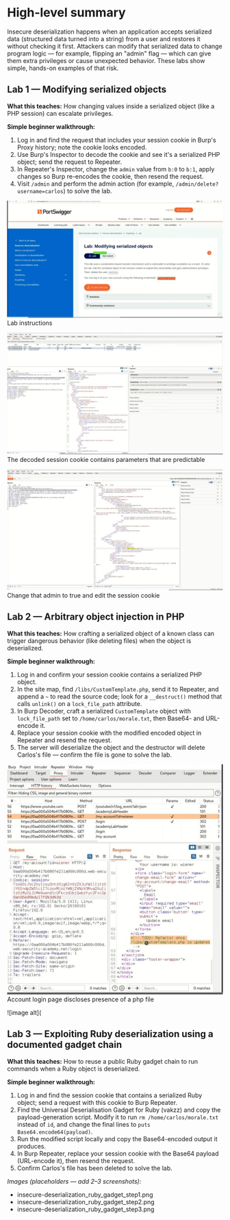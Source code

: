 # High-level summary

Insecure deserialization happens when an application accepts serialized data (structured data turned into a string) from a user and restores it without checking it first. Attackers can modify that serialized data to change program logic — for example, flipping an "admin" flag — which can give them extra privileges or cause unexpected behavior. These labs show simple, hands-on examples of that risk.

## Lab 1 — Modifying serialized objects

**What this teaches:** How changing values inside a serialized object (like a PHP session) can escalate privileges.

**Simple beginner walkthrough:**

1. Log in and find the request that includes your session cookie in Burp's Proxy history; note the cookie looks encoded.
2. Use Burp's Inspector to decode the cookie and see it's a serialized PHP object; send the request to Repeater.
3. In Repeater's Inspector, change the `admin` value from `b:0` to `b:1`, apply changes so Burp re-encodes the cookie, then resend the request.
4. Visit `/admin` and perform the admin action (for example, `/admin/delete?username=carlos`) to solve the lab.

![image alt](https://github.com/Lispectree/web-sec/blob/41a99e3924b5a7d8ecb301a709e7907af69fafbe/web-security-labs/labs/insecure-deserialization/INSECURE%20LAB1%20PHOTO1.jpg)
Lab instructions


![image alt](https://github.com/Lispectree/web-sec/blob/02302f77a4b4d5ed74bd22fc6dffc78e8755dc77/web-security-labs/labs/insecure-deserialization/INSECURE%20LAB1%20PHOTO2.jpg)
The decoded session cookie contains parameters that are predictable


![image alt](https://github.com/Lispectree/web-sec/blob/299d0e30582e55e2726a19c08fdf177255f004fe/web-security-labs/labs/insecure-deserialization/INSECURE%20LAB1%20PHOTO3.jpg)
Change that admin to true and edit the session cookie

## Lab 2 — Arbitrary object injection in PHP

**What this teaches:** How crafting a serialized object of a known class can trigger dangerous behavior (like deleting files) when the object is deserialized.

**Simple beginner walkthrough:**

1. Log in and confirm your session cookie contains a serialized PHP object.
2. In the site map, find `/libs/CustomTemplate.php`, send it to Repeater, and append a `~` to read the source code; look for a `__destruct()` method that calls `unlink()` on a `lock_file_path` attribute.
3. In Burp Decoder, craft a serialized `CustomTemplate` object with `lock_file_path` set to `/home/carlos/morale.txt`, then Base64- and URL-encode it.
4. Replace your session cookie with the modified encoded object in Repeater and resend the request.
5. The server will deserialize the object and the destructor will delete Carlos's file — confirm the file is gone to solve the lab.

![image alt](https://github.com/Lispectree/web-sec/blob/059caaa2d4ed7d87647d73f38daf8fc45e83c96a/web-security-labs/labs/insecure-deserialization/INSECURE%20LAB2%20PHOTO1.jpg)
Account login page discloses presence of a php file


![image alt](
## Lab 3 — Exploiting Ruby deserialization using a documented gadget chain

**What this teaches:** How to reuse a public Ruby gadget chain to run commands when a Ruby object is deserialized.

**Simple beginner walkthrough:**

1. Log in and find the session cookie that contains a serialized Ruby object; send a request with this cookie to Burp Repeater.
2. Find the Universal Deserialisation Gadget for Ruby (vakzz) and copy the payload-generation script. Modify it to run `rm /home/carlos/morale.txt` instead of `id`, and change the final lines to `puts Base64.encode64(payload)`.
3. Run the modified script locally and copy the Base64-encoded output it produces.
4. In Burp Repeater, replace your session cookie with the Base64 payload (URL-encode it), then resend the request.
5. Confirm Carlos's file has been deleted to solve the lab.

*Images (placeholders — add 2–3 screenshots):*

* insecure-deserialization_ruby_gadget_step1.png
* insecure-deserialization_ruby_gadget_step2.png
* insecure-deserialization_ruby_gadget_step3.png


